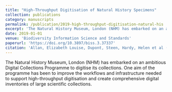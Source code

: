 ```yaml
---
title: "High-Throughput Digitisation of Natural History Specimens"
collection: publications
category: manuscripts
permalink: /publication/2019-high-throughput-digitisation-natural-his
excerpt: 'The Natural History Museum, London (NHM) has embarked on an ambitious Digital Collections Programme to digitise its collections.'
date: 2019-01-01
venue: 'Biodiversity Information Science and Standards'
paperurl: 'https://doi.org/10.3897/biss.3.37337'
citation: 'Allan, Elizabeth Louise, Dupont, Steen, Hardy, Helen et al (2019). &quot;High-Throughput Digitisation of Natural History Specimens.&quot; <i>Biodiversity Information Science and Standards</i> 3: e37337.'
---
```


The Natural History Museum, London (NHM) has embarked on an ambitious Digital Collections Programme to digitise its collections.  One aim of the programme has been to improve the workflows and infrastructure needed to support high-throughput digitisation and create comprehensive digital inventories of large scientific collections.
